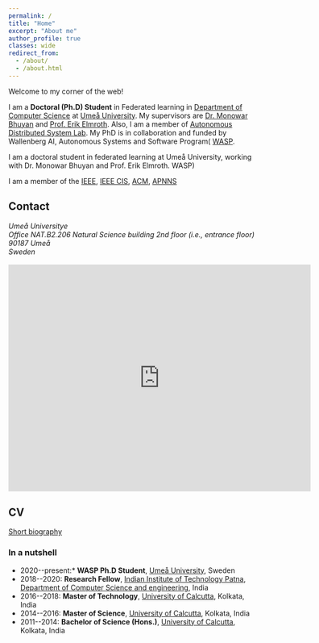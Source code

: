 ```yaml
---
permalink: /
title: "Home"
excerpt: "About me"
author_profile: true
classes: wide
redirect_from: 
  - /about/
  - /about.html
---
```


Welcome to my corner of the web!

I am a **Doctoral (Ph.D) Student** in Federated learning in [Department of Computer Science](https://www.umu.se/en/department-of-computing-science/) at [Umeå University](https://www.umu.se/en/). My supervisors are [Dr. Monowar Bhuyan]() and [Prof. Erik Elmroth](). Also, I am a member of [Autonomous Distributed System Lab](https://www.umu.se/en/research/groups/autonomous-distributed-systems-lab/). My PhD is in collaboration and funded by Wallenberg AI, Autonomous Systems and Software Program( [WASP](https://wasp-sweden.org/).

I am a doctoral student in federated learning at Umeå University, working with Dr. Monowar Bhuyan and Prof. Erik Elmroth. WASP)

I am a member of the [IEEE](https://students.ieee.org/), [IEEE CIS](https://cis.ieee.org/), [ACM](https://www.acm.org/membership/membership-options), [APNNS](https://www.apnns.org/)


## Contact

<address>
  Umeå Universitye<br />Office NAT.B2.206 Natural Science building 2nd floor (i.e., entrance floor)  <br />90187 Umeå <br /> Sweden
</address>
<br>
<!-- ([see on Google Maps](63.819928924827565, 20.307784986027702)) -->

<iframe src="https://www.google.com/maps/place/Ume%C3%A5+University+Department+of+Science+and+Mathematics+Education/@63.8201313,20.3066155,18z/data=!3m1!5s0x467c5afc66f6c689:0xa764d29a0128a25!4m5!3m4!1s0x467c5afc505d2c93:0xe6eea1a12e8a0f10!8m2!3d63.8199444!4d20.3078048" width="600" height="450" frameborder="0" style="border:0;" allowfullscreen="" aria-hidden="false" tabindex="0"></iframe>


<!-- I obtained M.Tech in Computer Science and Engineering in 2018 from [University of Calcutta](http://www.caluniv.ac.in/), [Department of Computer Science and Engineering](https://www.caluniv.ac.in/academic/Compsc.html) under the supervision of [Prof. Nabendu Chaki]([http://www.lsta.upmc.fr/biau.html](https://research.caluniv.ac.in/researcher/nabendu-chaki)). Prior to that, I obtained M.Sc in Computer and Information Science in 2016 from University of Calcutta, Department of Computer Science and Engineering. I obtained Bachelor of Computer Science (Honours) in 2014 from St.Xavier's College (Autonomous), Kolkata.
 -->

<!-- My main line of research is in statistical machine learning. I am primarily interested in the design, analysis and implementation of statistical learning methods for high dimensional problems. My interests include (but are not limited to): PAC-Bayesian theory, sparsity and high-dimensional statistics, optimisation theory, statistical learning theory, non-negative matrix factorisation, aggregation of estimators and classifiers, MCMC algorithms, (un)supervised learning, online clustering, concentration inequalities... -->


## CV

<!-- Full CV (soon available [here](#)) -->

[Short biography](files/biography.txt)


### In a nutshell

- 2020--present:* **WASP Ph.D Student**, [Umeå University](https://www.umu.se), Sweden
- 2018--2020: **Research Fellow**, [Indian Institute of Technology Patna](https://www.iitp.ac.in), [Department of Computer Science and engineering](), India
- 2016--2018: **Master of Technology**, [University of Calcutta](http://www.caluniv.ac.in/), Kolkata, India
- 2014--2016: **Master of Science**, [University of Calcutta](http://www.caluniv.ac.in/), Kolkata, India
- 2011--2014: **Bachelor of Science (Hons.)**, [University of Calcutta](http://www.caluniv.ac.in/), Kolkata, India
